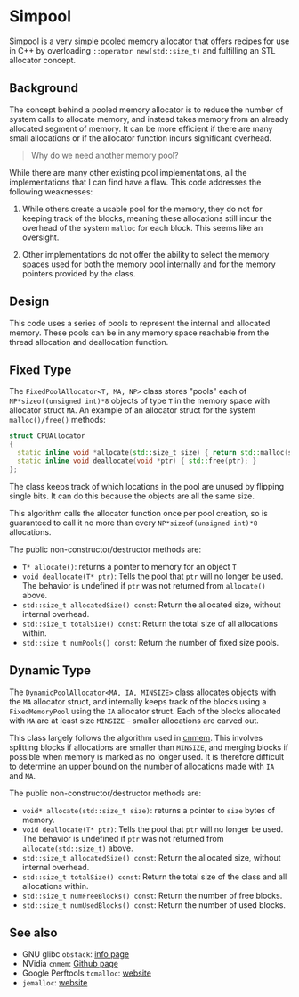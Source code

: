 # Simpool

Simpool is a very simple pooled memory allocator that offers recipes
for use in C++ by overloading `::operator new(std::size_t)` and
fulfilling an STL allocator concept.

## Background

The concept behind a pooled memory allocator is to reduce the number
of system calls to allocate memory, and instead takes memory from an
already allocated segment of memory. It can be more efficient if there
are many small allocations or if the allocator function incurs
significant overhead.

> Why do we need another memory pool?

While there are many other existing pool implementations, all the
implementations that I can find have a flaw. This code addresses the
following weaknesses:


1. While others create a usable pool for the memory, they do not for
   keeping track of the blocks, meaning these allocations still incur
   the overhead of the system `malloc` for each block. This seems
   like an oversight.

2. Other implementations do not offer the ability to select the memory
   spaces used for both the memory pool internally and for the memory
   pointers provided by the class.

## Design

This code uses a series of pools to represent the internal and
allocated memory. These pools can be in any memory space reachable
from the thread allocation and deallocation function.

## Fixed Type

The `FixedPoolAllocator<T, MA, NP>` class stores "pools" each of
`NP*sizeof(unsigned int)*8` objects of type `T` in the memory space
with allocator struct `MA`. An example of an allocator struct for the
system `malloc()/free()` methods:

``` c++
struct CPUAllocator
{
  static inline void *allocate(std::size_t size) { return std::malloc(size); }
  static inline void deallocate(void *ptr) { std::free(ptr); }
};
```

The class keeps track of which locations in the pool are unused by
flipping single bits. It can do this because the objects are all the
same size.

This algorithm calls the allocator function once per pool creation, so
is guaranteed to call it no more than every `NP*sizeof(unsigned
int)*8` allocations.

The public non-constructor/destructor methods are:

- `T* allocate()`: returns a pointer to memory for an object `T`
- `void deallocate(T* ptr)`: Tells the pool that `ptr` will no longer
  be used. The behavior is undefined if `ptr` was not returned from
  `allocate()` above.
- `std::size_t allocatedSize() const`: Return the allocated size,
  without internal overhead.
- `std::size_t totalSize() const`: Return the total size of all
  allocations within.
- `std::size_t numPools() const`: Return the number of fixed size
  pools.

## Dynamic Type

The `DynamicPoolAllocator<MA, IA, MINSIZE>` class allocates objects
with the `MA` allocator struct, and internally keeps track of the
blocks using a `FixedMemoryPool` using the `IA` allocator struct. Each
of the blocks allocated with `MA` are at least size `MINSIZE` - smaller
allocations are carved out.

This class largely follows the algorithm used in
[cnmem](https://github.com/NVIDIA/cnmem). This involves splitting
blocks if allocations are smaller than `MINSIZE`, and merging blocks
if possible when memory is marked as no longer used. It is therefore
difficult to determine an upper bound on the number of allocations
made with `IA` and `MA`.

The public non-constructor/destructor methods are:

- `void* allocate(std::size_t size)`: returns a pointer to `size` bytes of memory.
- `void deallocate(T* ptr)`: Tells the pool that `ptr` will no longer
  be used. The behavior is undefined if `ptr` was not returned from
  `allocate(std::size_t)` above.
- `std::size_t allocatedSize() const`: Return the allocated size,
  without internal overhead.
- `std::size_t totalSize() const`: Return the total size of the class
  and all allocations within.
- `std::size_t numFreeBlocks() const`: Return the number of free blocks.
- `std::size_t numUsedBlocks() const`: Return the number of used blocks.

## See also

- GNU glibc `obstack`: [info page](https://www.gnu.org/software/libc/manual/html_node/Obstacks.html)
- NVidia `cnmem`: [Github page](https://github.com/NVIDIA/cnmem)
- Google Perftools `tcmalloc`: [website](http://goog-perftools.sourceforge.net/doc/tcmalloc.html)
- `jemalloc`: [website](http://jemalloc.net)
